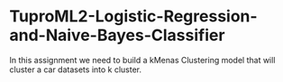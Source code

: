 # TuproML2-Logistic-Regression-and-Naive-Bayes-Classifier
In this assignment we need to build a kMenas Clustering model that will cluster a car datasets into k cluster.
